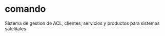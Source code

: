 comando
=======

Sistema de gestion de ACL, clientes, servicios y productos para sistemas satelitales
